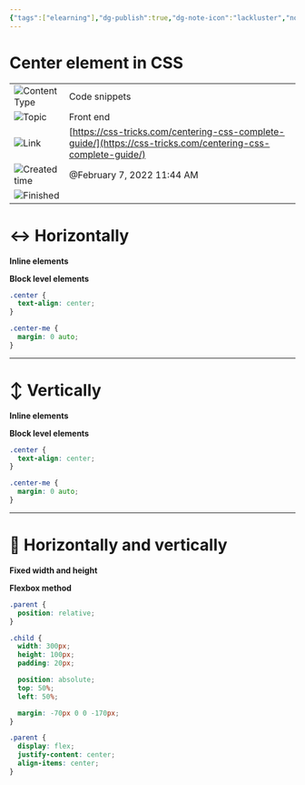```yaml
---
{"tags":["elearning"],"dg-publish":true,"dg-note-icon":"lackluster","noteIcon":"lackluster","permalink":"/04-resources-material-para-zettel/elearning/center-element-in-css/","dgPassFrontmatter":true,"created":"2025-10-16T09:48:32.028+01:00","updated":"2025-10-24T16:05:15.355+01:00"}
---
```


# Center element in CSS

|   |   |
|---|---|
|![](list_gray%2031.svg)Content Type|Code snippets|
|![](list_gray%2031.svg)Topic|Front end|
|![](link_gray%2018.svg)Link|[https://css-tricks.com/centering-css-complete-guide/](https://css-tricks.com/centering-css-complete-guide/)|
|![](clock_gray%208.svg)Created time|@February 7, 2022 11:44 AM|
|![](checkmark-square_gray%208.svg)Finished||

# ↔️ Horizontally

**Inline elements**

**Block level elements**

```CSS
.center {
  text-align: center;
}
```

```CSS
.center-me {
  margin: 0 auto;
}
```

---

# ↕️ Vertically

**Inline elements**

**Block level elements**

```CSS
.center {
  text-align: center;
}
```

```CSS
.center-me {
  margin: 0 auto;
}
```

---

# 🔄 Horizontally and vertically

**Fixed width and height**

**Flexbox method**

```CSS
.parent {
  position: relative;
}

.child {
  width: 300px;
  height: 100px;
  padding: 20px;

  position: absolute;
  top: 50%;
  left: 50%;

  margin: -70px 0 0 -170px;
}
```

```CSS
.parent {
  display: flex;
  justify-content: center;
  align-items: center;
}
```